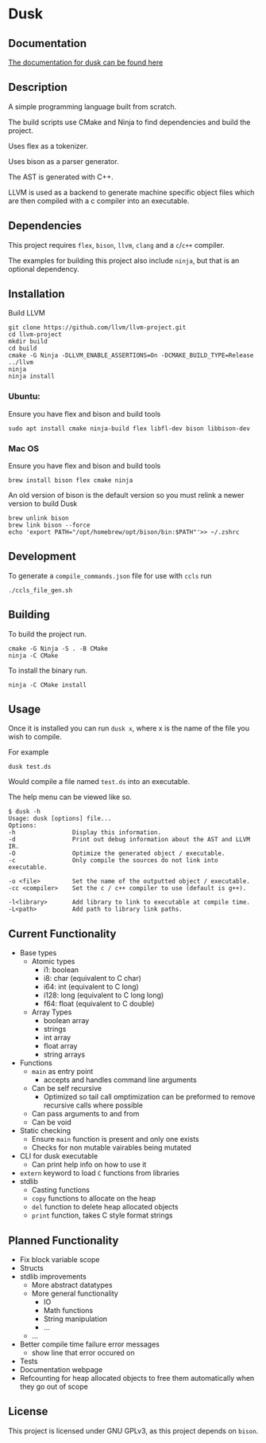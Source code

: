 # Dusk

## Documentation

[The documentation for dusk can be found here](https://kian_shepherd.gitlab.io/Dusk/)

## Description

A simple programming language built from scratch.

The build scripts use CMake and Ninja to find dependencies and build the project.

Uses flex as a tokenizer.

Uses bison as a parser generator.

The AST is generated with C++.

LLVM is used as a backend to generate machine specific object files which are then compiled with a c compiler into an executable.

## Dependencies

This project requires `flex`, `bison`, `llvm`, `clang` and a `c`/`c++` compiler.

The examples for building this project also include `ninja`, but that is an optional dependency.

## Installation

Build LLVM 

```
git clone https://github.com/llvm/llvm-project.git
cd llvm-project
mkdir build
cd build
cmake -G Ninja -DLLVM_ENABLE_ASSERTIONS=On -DCMAKE_BUILD_TYPE=Release ../llvm
ninja
ninja install
```

### Ubuntu:

Ensure you have flex and bison and build tools 

```
sudo apt install cmake ninja-build flex libfl-dev bison libbison-dev
```

### Mac OS

Ensure you have flex and bison and build tools

```
brew install bison flex cmake ninja
```

An old version of bison is the default version so you must relink a newer version to build Dusk

```
brew unlink bison
brew link bison --force
echo 'export PATH="/opt/homebrew/opt/bison/bin:$PATH"'>> ~/.zshrc
```

## Development

To generate a `compile_commands.json` file for use with `ccls` run

```
./ccls_file_gen.sh
```

## Building

To build the project run.

```
cmake -G Ninja -S . -B CMake
ninja -C CMake
```

To install the binary run.

```
ninja -C CMake install
```

## Usage

Once it is installed you can run `dusk x`, where x is the name of the file you wish to compile.

For example

```
dusk test.ds
```

Would compile a file named `test.ds` into an executable.

The help menu can be viewed like so.

```
$ dusk -h
Usage: dusk [options] file...
Options:
-h                Display this information.
-d                Print out debug information about the AST and LLVM IR.
-O                Optimize the generated object / executable.
-c                Only compile the sources do not link into executable.

-o <file>         Set the name of the outputted object / executable.
-cc <compiler>    Set the c / c++ compiler to use (default is g++).

-l<library>       Add library to link to executable at compile time.
-L<path>          Add path to library link paths.
```

## Current Functionality

- Base types
    - Atomic types
        - i1: boolean
        - i8: char   (equivalent to C char)
        - i64: int   (equivalent to C long)
        - i128: long (equivalent to C long long)
        - f64: float (equivalent to C double)
    - Array Types
        - boolean array
        - strings
        - int array
        - float array
        - string arrays
- Functions
    - `main` as entry point
        - accepts and handles command line arguments
    - Can be self recursive
        - Optimized so tail call omptimization can be preformed to remove recursive calls where possible
    - Can pass arguments to and from
    - Can be void
- Static checking
    - Ensure `main` function is present and only one exists
    - Checks for non mutable vairables being mutated
- CLI for dusk executable
    - Can print help info on how to use it
- `extern` keyword to load `C` functions from libraries
- stdlib
    - Casting functions
    - `copy` functions to allocate on the heap
    - `del` function to delete heap allocated objects
    - `print` function, takes C style format strings

## Planned Functionality

- Fix block variable scope
- Structs
-  stdlib improvements
    - More abstract datatypes
    - More general functionality
        - IO
        - Math functions
        - String manipulation
        - ...
    - ...
- Better compile time failure error messages
    - show line that error occured on
- Tests
- Documentation webpage
- Refcounting for heap allocated objects to free them automatically when they go out of scope

## License

This project is licensed under GNU GPLv3, as this project depends on `bison`.

